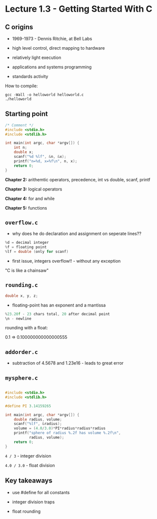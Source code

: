 # Lecture 1.3 - Getting Started With C

## C origins

- 1969-1973 - Dennis Ritchie, at Bell Labs

- high level control, direct mapping to hardware
- relatively light execution
- applications and systems programming
- standards activity

How to compile:

```shell
gcc -Wall -o helloworld helloworld.c
./helloworld
```

## Starting point

```c
/* Comment */
#include <stdio.h>
#include <stdlib.h>

int main(int argc, char *argv[]) {
    int n;
    double x;
    scanf("%d %lf", &n, &x);
    printf("n=%d, x=%f\n", n, x);
    return 0;
}
```



**Chapter 2:** arithemtic operators, precedence, int vs double, scanf, printf

**Chapter 3:** logical operators

**Chapter 4:** for and while

**Chapter 5:** functions



## `overflow.c`

- why does he do declaration and assignment on seperate lines??



```c
%d = decimal integer
%f = floating point
%lf = double (only for scanf)
```



- first issue, integers overflow!! - without any exception





"C is like a chainsaw"





## `rounding.c`

```c
double x, y, z;
```

- floating-point has an exponent and a mantissa



```c
%23.20f - 23 chars total, 20 after decimal point
\n - newline
```



rounding with a float:

0.1 => 0.100000000000000555





## `addorder.c`



- subtraction of 4.5678 and 1.23e16 - leads to great error



## `mysphere.c`

```c

#include <stdio.h>
#include <stdlib.h>

#define PI 3.14159265

int main(int argc, char *argv[]) {
    double radius, volume;
    scanf("%lf", &radius);
    volume = (4.0/3.0)*PI*radius*radius*radius
    printf("sphere of radius %.2f has volume %.2f\n",
           radius, volume);
    return 0;
}
```



`4 / 3` - integer division

`4.0 / 3.0` - float division



## Key takeaways

- use #define for all constants

- integer division traps

- float rounding




